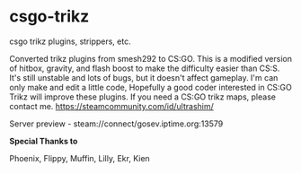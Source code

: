 # csgo-trikz
csgo trikz plugins, strippers, etc.

Converted trikz plugins from smesh292 to CS:GO. 
This is a modified version of hitbox, gravity, and flash boost to make the difficulty easier than CS:S.
It's still unstable and lots of bugs, but it doesn't affect gameplay.
I'm can only make and edit a little code, Hopefully a good coder interested in CS:GO Trikz will improve these plugins.
If you need a CS:GO trikz maps, please contact me. https://steamcommunity.com/id/ultrashim/

Server preview - steam://connect/gosev.iptime.org:13579

<b>Special Thanks to</b>

Phoenix, Flippy, Muffin, Lilly, Ekr, Kien
